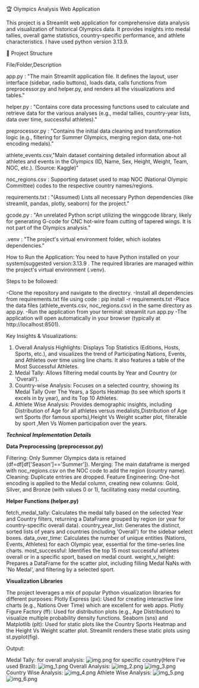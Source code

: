 🏆 Olympics Analysis Web Application

This project is a Streamlit web application for comprehensive data analysis and visualization of historical Olympics data. It provides insights into medal tallies, overall game statistics, country-specific performance, and athlete characteristics. I have used python version 3.13.9.

📁 Project Structure

File/Folder,Description

app.py : "The main Streamlit application file. It defines the layout, user interface (sidebar, radio buttons), loads data, calls functions from preprocessor.py and helper.py, and renders all the visualizations and tables."

helper.py : "Contains core data processing functions used to calculate and retrieve data for the various analyses (e.g., medal tallies, country-year lists, data over time, successful athletes)."

preprocessor.py : "Contains the initial data cleaning and transformation logic (e.g., filtering for Summer Olympics, merging region data, one-hot encoding medals)."

athlete_events.csv,"Main dataset containing detailed information about all athletes and events in the Olympics (ID, Name, Sex, Height, Weight, Team, NOC, etc.). (Source: Kaggle)"

noc_regions.csv : Supporting dataset used to map NOC (National Olympic Committee) codes to the respective country names/regions.

requirements.txt : "(Assumed) Lists all necessary Python dependencies (like streamlit, pandas, plotly, seaborn) for the project."

gcode.py : "An unrelated Python script utilizing the winggcode library, likely for generating G-code for CNC hot-wire foam cutting of tapered wings. It is not part of the Olympics analysis."

.venv : "The project's virtual environment folder, which isolates dependencies."

How to Run the Application:
You need to have Python installed on your system(suggested version:3.13.9 . The required libraries are managed within the project's virtual environment (.venv).

Steps to be followed:

-Clone the repository and navigate to the directory.
-Install all dependencies from requirements.txt file using code : pip install -r requirements.txt
-Place the data files (athlete_events.csv, noc_regions.csv) in the same directory as app.py.
-Run the application from your terminal:
          streamlit run app.py
-The application will open automatically in your browser (typically at http://localhost:8501).

Key Insights & Visualizations:

1. Overall Analysis Highlights: Displays Top Statistics (Editions, Hosts, Sports, etc.), and visualizes the trend of Participating Nations, Events, and Athletes over time using line charts. It also features a table of the Most Successful Athletes.
2. Medal Tally: Allows filtering medal counts by Year and Country (or 'Overall').
3. Country-wise Analysis: Focuses on a selected country, showing its Medal Tally Over The Years, a Sports Heatmap (to see which sports it excels in by year), and its Top 10 Athletes.
4. Athlete Wise Analysis: Provides demographic insights, including Distribution of Age for all athletes versus medalists,Distribution of Age wrt Sports (for famous sports),Height Vs Weight scatter plot, filterable by sport ,Men Vs Women participation over the years.

_**Technical Implementation Details**_

**Data Preprocessing (preprocessor.py)**

Filtering: Only Summer Olympics data is retained (df=df[df['Season']=='Summer']).
Merging: The main dataframe is merged with noc_regions.csv on the NOC code to add the region (country name).
Cleaning: Duplicate entries are dropped.
Feature Engineering: One-hot encoding is applied to the Medal column, creating new columns: Gold, Silver, and Bronze (with values 0 or 1), facilitating easy medal counting.

**Helper Functions (helper.py)**

fetch_medal_tally: Calculates the medal tally based on the selected Year and Country filters, returning a DataFrame grouped by region (or year for country-specific overall data).
country_year_list: Generates the distinct, sorted lists of years and countries (including 'Overall') for the sidebar select boxes.
data_over_time: Calculates the number of unique entities (Nations, Events, Athletes) for each Olympic year, essential for the time-series line charts.
most_successful: Identifies the top 15 most successful athletes overall or in a specific sport, based on medal count.
weight_v_height: Prepares a DataFrame for the scatter plot, including filling Medal NaNs with 'No Medal', and filtering by a selected sport.

**Visualization Libraries**

The project leverages a mix of popular Python visualization libraries for different purposes:
Plotly Express (px): Used for creating interactive line charts (e.g., Nations Over Time) which are excellent for web apps.
Plotly Figure Factory (ff): Used for distribution plots (e.g., Age Distribution) to visualize multiple probability density functions.
Seaborn (sns) and Matplotlib (plt): Used for static plots like the Country Sports Heatmap and the Height Vs Weight scatter plot. Streamlit renders these static plots using st.pyplot(fig).

Output:

 Medal Tally:
  for overall analysis:
    ![img.png](img.png)
  for specific country(Here I've used Brazil):
    ![img_1.png](img_1.png)
 Overall Analysis:
   ![img_2.png](img_2.png)
    ![img_3.png](img_3.png)
 Country Wise Analysis:
   ![img_4.png](img_4.png)
 Athlete Wise Analysis: 
   ![img_5.png](img_5.png)
   ![img_6.png](img_6.png)

